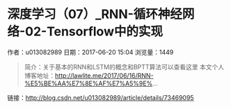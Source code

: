# 深度学习（07）_RNN-循环神经网络-02-Tensorflow中的实现
作者：u013082989
日期：2017-06-20 15:04
浏览量：1449
> 简介：关于基本的RNN和LSTM的概念和BPTT算法可以查看这里
本文个人博客地址：http://lawlite.me/2017/06/16/RNN-%E5%BE%AA%E7%8E%AF%E7%A5%9E%...

 链接：http://blog.csdn.net/u013082989/article/details/73469095
